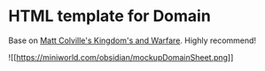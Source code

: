 # HTML template for Domain
Base on [Matt Colville's Kingdom's and Warfare](https://shop.mcdmproductions.com/products/kingdoms-and-warfare-book). Highly recommend!

![[https://miniworld.com/obsidian/mockupDomainSheet.png]]

